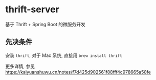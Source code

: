 # thrift-server
基于 Thrift + Spring Boot 的微服务开发

## 先决条件

安装 `thrift`, 对于 Mac 系统, 直接用 `brew install thrift`

更多详情, 参见<https://kaiyuanshuwu.cn/notes/f7d425d902561f88fff4c978665a58fe>
